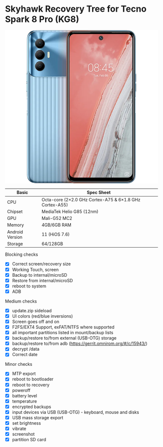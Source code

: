 
# Skyhawk Recovery Tree for Tecno Spark 8 Pro (KG8)
![Tecno spark 8 pro](spark8pro.png)


|Basic               |Spec Sheet|
|--                  |--                                                            |
|CPU                 |Octa-core (2×2.0 GHz Cortex-A75 & 6×1.8 GHz Cortex-A55)       |
|Chipset             |MediaTek Helio G85 (12nm)                                     |
|GPU                 |Mali-G52 MC2                                                  |
|Memory              |4GB/6GB RAM                                                   |
|Android Version     |11 (HiOS 7.6)                                                 |
|Storage             |64/128GB                                                      |




Blocking checks
- [X] Correct screen/recovery size
- [X] Working Touch, screen
- [X] Backup to internal/microSD
- [X] Restore from internal/microSD
- [X] reboot to system
- [X] ADB

Medium checks
- [X] update.zip sideload
- [X] UI colors (red/blue inversions)
- [X] Screen goes off and on
- [X] F2FS/EXT4 Support, exFAT/NTFS where supported
- [X] all important partitions listed in mount/backup lists
- [X] backup/restore to/from external (USB-OTG) storage
- [X] backup/restore to/from adb (https://gerrit.omnirom.org/#/c/15943/)
- [X] decrypt /data
- [X] Correct date

Minor checks
- [X] MTP export
- [X] reboot to bootloader
- [X] reboot to recovery
- [X] poweroff
- [X] battery level
- [X] temperature
- [X] encrypted backups
- [X] input devices via USB (USB-OTG) - keyboard, mouse and disks
- [X] USB mass storage export
- [X] set brightness
- [X] vibrate
- [X] screenshot
- [X] partition SD card
